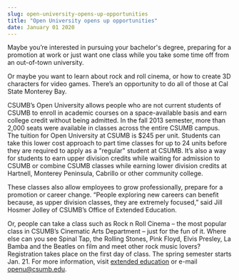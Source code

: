 ```yaml
---
slug: open-university-opens-up-opportunities
title: "Open University opens up opportunities"
date: January 01 2020
---
```


 
<p>
  Maybe you’re interested in pursuing your bachelor's degree, preparing for a
  promotion at work or just want one class while you take some time off from an
  out-of-town university.
</p>
<p>
  Or maybe you want to learn about rock and roll cinema, or how to create 3D
  characters for video games. There’s an opportunity to do all of those at Cal
  State Monterey Bay.
</p>
<p>
  CSUMB’s Open University allows people who are not current students of CSUMB to
  enroll in academic courses on a space-available basis and earn college credit
  without being admitted. In the fall 2013 semester, more than 2,000 seats were
  available in classes across the entire CSUMB campus. The tuition for Open
  University at CSUMB is $245 per unit. Students can take this lower cost
  approach to part time classes for up to 24 units before they are required to
  apply as a "regular" student at CSUMB. It’s also a way for students to earn
  upper division credits while waiting for admission to CSUMB or combine CSUMB
  classes while earning lower division credits at Hartnell, Monterey Peninsula,
  Cabrillo or other community college.
</p>
<p>
  These classes also allow employees to grow professionally, prepare for a
  promotion or career change. “People exploring new careers can benefit because,
  as upper division classes, they are extremely focused,” said Jill Hosmer
  Jolley of CSUMB’s Office of Extended Education.
</p>
<p>
  Or, people can take a class such as Rock n Roll Cinema – the most popular
  class in CSUMB’s Cinematic Arts Department – just for the fun of it. Where
  else can you see Spinal Tap, the Rolling Stones, Pink Floyd, Elvis Presley, La
  Bamba and the Beatles on film and meet other rock music lovers? Registration
  takes place on the first day of class. The spring semester starts Jan. 21. For
  more information, visit
  <a href="https://extended.csumb.edu">extended education</a> or e-mail
  <a
    href="&#109;&#x61;&#105;&#x6c;&#x74;&#111;&#x3a;&#111;&#112;&#x65;&#110;&#x75;&#64;&#99;&#x73;&#117;&#x6d;b&#46;&#x65;&#100;&#x75;"
    >openu@csumb.edu</a
  >.
</p>
 
